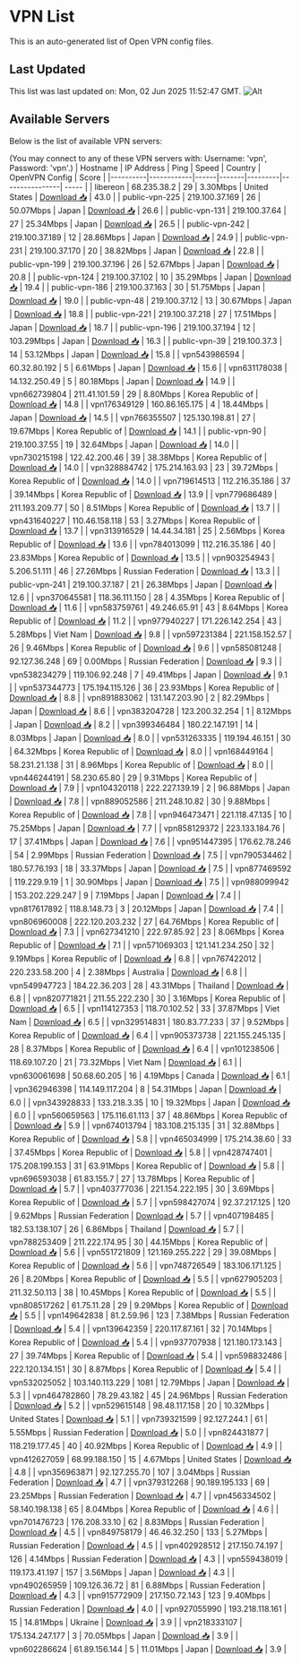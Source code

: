 # VPN List

This is an auto-generated list of Open VPN config files.

## Last Updated

This list was last updated on: Mon, 02 Jun 2025 11:52:47 GMT.
![Alt](https://repobeats.axiom.co/api/embed/186b98318ef1479477931607c1ad7d823f12451f.svg "Repobeats analytics image")

## Available Servers

Below is the list of available VPN servers:

(You may connect to any of these VPN servers with: Username: 'vpn', Password: 'vpn'.)
| Hostname | IP Address | Ping | Speed | Country | OpenVPN Config | Score |
|----------|------------|------|-------|---------|----------------| ----- |
| libereon | 68.235.38.2 | 29 | 3.30Mbps | United States | [Download 📥](./configs/server_0_US.ovpn) | 43.0 |
| public-vpn-225 | 219.100.37.169 | 26 | 50.07Mbps | Japan | [Download 📥](./configs/server_1_JP.ovpn) | 26.6 |
| public-vpn-131 | 219.100.37.64 | 27 | 25.34Mbps | Japan | [Download 📥](./configs/server_2_JP.ovpn) | 26.5 |
| public-vpn-242 | 219.100.37.189 | 12 | 28.86Mbps | Japan | [Download 📥](./configs/server_3_JP.ovpn) | 24.9 |
| public-vpn-231 | 219.100.37.170 | 20 | 38.82Mbps | Japan | [Download 📥](./configs/server_4_JP.ovpn) | 22.8 |
| public-vpn-199 | 219.100.37.196 | 26 | 52.67Mbps | Japan | [Download 📥](./configs/server_5_JP.ovpn) | 20.8 |
| public-vpn-124 | 219.100.37.102 | 10 | 35.29Mbps | Japan | [Download 📥](./configs/server_6_JP.ovpn) | 19.4 |
| public-vpn-186 | 219.100.37.163 | 30 | 51.75Mbps | Japan | [Download 📥](./configs/server_7_JP.ovpn) | 19.0 |
| public-vpn-48 | 219.100.37.12 | 13 | 30.67Mbps | Japan | [Download 📥](./configs/server_8_JP.ovpn) | 18.8 |
| public-vpn-221 | 219.100.37.218 | 27 | 17.51Mbps | Japan | [Download 📥](./configs/server_9_JP.ovpn) | 18.7 |
| public-vpn-196 | 219.100.37.194 | 12 | 103.29Mbps | Japan | [Download 📥](./configs/server_10_JP.ovpn) | 16.3 |
| public-vpn-39 | 219.100.37.3 | 14 | 53.12Mbps | Japan | [Download 📥](./configs/server_11_JP.ovpn) | 15.8 |
| vpn543986594 | 60.32.80.192 | 5 | 6.61Mbps | Japan | [Download 📥](./configs/server_12_JP.ovpn) | 15.6 |
| vpn631178038 | 14.132.250.49 | 5 | 80.18Mbps | Japan | [Download 📥](./configs/server_13_JP.ovpn) | 14.9 |
| vpn662739804 | 211.41.101.59 | 29 | 8.80Mbps | Korea Republic of | [Download 📥](./configs/server_14_KR.ovpn) | 14.8 |
| vpn176349129 | 160.86.165.175 | 4 | 18.44Mbps | Japan | [Download 📥](./configs/server_15_JP.ovpn) | 14.5 |
| vpn766355507 | 125.130.198.81 | 27 | 19.67Mbps | Korea Republic of | [Download 📥](./configs/server_16_KR.ovpn) | 14.1 |
| public-vpn-90 | 219.100.37.55 | 19 | 32.64Mbps | Japan | [Download 📥](./configs/server_17_JP.ovpn) | 14.0 |
| vpn730215198 | 122.42.200.46 | 39 | 38.38Mbps | Korea Republic of | [Download 📥](./configs/server_18_KR.ovpn) | 14.0 |
| vpn328884742 | 175.214.163.93 | 23 | 39.72Mbps | Korea Republic of | [Download 📥](./configs/server_19_KR.ovpn) | 14.0 |
| vpn719614513 | 112.216.35.186 | 37 | 39.14Mbps | Korea Republic of | [Download 📥](./configs/server_20_KR.ovpn) | 13.9 |
| vpn779686489 | 211.193.209.77 | 50 | 8.51Mbps | Korea Republic of | [Download 📥](./configs/server_21_KR.ovpn) | 13.7 |
| vpn431640227 | 110.46.158.118 | 53 | 3.27Mbps | Korea Republic of | [Download 📥](./configs/server_22_KR.ovpn) | 13.7 |
| vpn313916529 | 14.44.34.181 | 25 | 2.56Mbps | Korea Republic of | [Download 📥](./configs/server_23_KR.ovpn) | 13.6 |
| vpn784013099 | 112.216.35.186 | 40 | 23.83Mbps | Korea Republic of | [Download 📥](./configs/server_24_KR.ovpn) | 13.5 |
| vpn903254943 | 5.206.51.111 | 46 | 27.26Mbps | Russian Federation | [Download 📥](./configs/server_25_RU.ovpn) | 13.3 |
| public-vpn-241 | 219.100.37.187 | 21 | 26.38Mbps | Japan | [Download 📥](./configs/server_26_JP.ovpn) | 12.6 |
| vpn370645581 | 118.36.111.150 | 28 | 4.35Mbps | Korea Republic of | [Download 📥](./configs/server_27_KR.ovpn) | 11.6 |
| vpn583759761 | 49.246.65.91 | 43 | 8.64Mbps | Korea Republic of | [Download 📥](./configs/server_28_KR.ovpn) | 11.2 |
| vpn977940227 | 171.226.142.254 | 43 | 5.28Mbps | Viet Nam | [Download 📥](./configs/server_29_VN.ovpn) | 9.8 |
| vpn597231384 | 221.158.152.57 | 26 | 9.46Mbps | Korea Republic of | [Download 📥](./configs/server_30_KR.ovpn) | 9.6 |
| vpn585081248 | 92.127.36.248 | 69 | 0.00Mbps | Russian Federation | [Download 📥](./configs/server_31_RU.ovpn) | 9.3 |
| vpn538234279 | 119.106.92.248 | 7 | 49.41Mbps | Japan | [Download 📥](./configs/server_32_JP.ovpn) | 9.1 |
| vpn537344773 | 175.194.115.126 | 36 | 23.93Mbps | Korea Republic of | [Download 📥](./configs/server_33_KR.ovpn) | 8.8 |
| vpn891883062 | 131.147.203.90 | 2 | 82.29Mbps | Japan | [Download 📥](./configs/server_34_JP.ovpn) | 8.6 |
| vpn383204728 | 123.200.32.254 | 1 | 8.12Mbps | Japan | [Download 📥](./configs/server_35_JP.ovpn) | 8.2 |
| vpn399346484 | 180.22.147.191 | 14 | 8.03Mbps | Japan | [Download 📥](./configs/server_36_JP.ovpn) | 8.0 |
| vpn531263335 | 119.194.46.151 | 30 | 64.32Mbps | Korea Republic of | [Download 📥](./configs/server_37_KR.ovpn) | 8.0 |
| vpn168449164 | 58.231.21.138 | 31 | 8.96Mbps | Korea Republic of | [Download 📥](./configs/server_38_KR.ovpn) | 8.0 |
| vpn446244191 | 58.230.65.80 | 29 | 9.31Mbps | Korea Republic of | [Download 📥](./configs/server_39_KR.ovpn) | 7.9 |
| vpn104320118 | 222.227.139.19 | 2 | 96.88Mbps | Japan | [Download 📥](./configs/server_40_JP.ovpn) | 7.8 |
| vpn889052586 | 211.248.10.82 | 30 | 9.88Mbps | Korea Republic of | [Download 📥](./configs/server_41_KR.ovpn) | 7.8 |
| vpn946473471 | 221.118.47.135 | 10 | 75.25Mbps | Japan | [Download 📥](./configs/server_42_JP.ovpn) | 7.7 |
| vpn858129372 | 223.133.184.76 | 17 | 37.41Mbps | Japan | [Download 📥](./configs/server_43_JP.ovpn) | 7.6 |
| vpn951447395 | 176.62.78.246 | 54 | 2.99Mbps | Russian Federation | [Download 📥](./configs/server_44_RU.ovpn) | 7.5 |
| vpn790534462 | 180.57.76.193 | 18 | 33.37Mbps | Japan | [Download 📥](./configs/server_45_JP.ovpn) | 7.5 |
| vpn877469592 | 119.229.9.19 | 1 | 30.90Mbps | Japan | [Download 📥](./configs/server_46_JP.ovpn) | 7.5 |
| vpn988099942 | 153.202.229.247 | 9 | 7.19Mbps | Japan | [Download 📥](./configs/server_47_JP.ovpn) | 7.4 |
| vpn817617892 | 118.8.148.73 | 3 | 20.12Mbps | Japan | [Download 📥](./configs/server_48_JP.ovpn) | 7.4 |
| vpn806960008 | 222.120.203.232 | 27 | 64.76Mbps | Korea Republic of | [Download 📥](./configs/server_49_KR.ovpn) | 7.3 |
| vpn627341210 | 222.97.85.92 | 23 | 8.06Mbps | Korea Republic of | [Download 📥](./configs/server_50_KR.ovpn) | 7.1 |
| vpn571069303 | 121.141.234.250 | 32 | 9.19Mbps | Korea Republic of | [Download 📥](./configs/server_51_KR.ovpn) | 6.8 |
| vpn767422012 | 220.233.58.200 | 4 | 2.38Mbps | Australia | [Download 📥](./configs/server_52_AU.ovpn) | 6.8 |
| vpn549947723 | 184.22.36.203 | 28 | 43.31Mbps | Thailand | [Download 📥](./configs/server_53_TH.ovpn) | 6.8 |
| vpn820771821 | 211.55.222.230 | 30 | 3.16Mbps | Korea Republic of | [Download 📥](./configs/server_54_KR.ovpn) | 6.5 |
| vpn114127353 | 118.70.102.52 | 33 | 37.87Mbps | Viet Nam | [Download 📥](./configs/server_55_VN.ovpn) | 6.5 |
| vpn329514831 | 180.83.77.233 | 37 | 9.52Mbps | Korea Republic of | [Download 📥](./configs/server_56_KR.ovpn) | 6.4 |
| vpn905373738 | 221.155.245.135 | 28 | 8.37Mbps | Korea Republic of | [Download 📥](./configs/server_57_KR.ovpn) | 6.4 |
| vpn101238506 | 118.69.107.20 | 21 | 73.32Mbps | Viet Nam | [Download 📥](./configs/server_58_VN.ovpn) | 6.1 |
| vpn630061698 | 50.68.60.205 | 16 | 4.19Mbps | Canada | [Download 📥](./configs/server_59_CA.ovpn) | 6.1 |
| vpn362946398 | 114.149.117.204 | 8 | 54.31Mbps | Japan | [Download 📥](./configs/server_60_JP.ovpn) | 6.0 |
| vpn343928833 | 133.218.3.35 | 10 | 19.32Mbps | Japan | [Download 📥](./configs/server_61_JP.ovpn) | 6.0 |
| vpn560659563 | 175.116.61.113 | 37 | 48.86Mbps | Korea Republic of | [Download 📥](./configs/server_62_KR.ovpn) | 5.9 |
| vpn674013794 | 183.108.215.135 | 31 | 32.88Mbps | Korea Republic of | [Download 📥](./configs/server_63_KR.ovpn) | 5.8 |
| vpn465034999 | 175.214.38.60 | 33 | 37.45Mbps | Korea Republic of | [Download 📥](./configs/server_64_KR.ovpn) | 5.8 |
| vpn428747401 | 175.208.199.153 | 31 | 63.91Mbps | Korea Republic of | [Download 📥](./configs/server_65_KR.ovpn) | 5.8 |
| vpn696593038 | 61.83.155.7 | 27 | 13.78Mbps | Korea Republic of | [Download 📥](./configs/server_66_KR.ovpn) | 5.7 |
| vpn403777036 | 221.154.222.195 | 30 | 3.69Mbps | Korea Republic of | [Download 📥](./configs/server_67_KR.ovpn) | 5.7 |
| vpn598427074 | 92.37.217.125 | 120 | 9.62Mbps | Russian Federation | [Download 📥](./configs/server_68_RU.ovpn) | 5.7 |
| vpn407198485 | 182.53.138.107 | 26 | 6.86Mbps | Thailand | [Download 📥](./configs/server_69_TH.ovpn) | 5.7 |
| vpn788253409 | 211.222.174.95 | 30 | 44.15Mbps | Korea Republic of | [Download 📥](./configs/server_70_KR.ovpn) | 5.6 |
| vpn551721809 | 121.169.255.222 | 29 | 39.08Mbps | Korea Republic of | [Download 📥](./configs/server_71_KR.ovpn) | 5.6 |
| vpn748726549 | 183.106.171.125 | 26 | 8.20Mbps | Korea Republic of | [Download 📥](./configs/server_72_KR.ovpn) | 5.5 |
| vpn627905203 | 211.32.50.113 | 38 | 10.45Mbps | Korea Republic of | [Download 📥](./configs/server_73_KR.ovpn) | 5.5 |
| vpn808517262 | 61.75.11.28 | 29 | 9.29Mbps | Korea Republic of | [Download 📥](./configs/server_74_KR.ovpn) | 5.5 |
| vpn149642838 | 81.2.59.96 | 123 | 7.38Mbps | Russian Federation | [Download 📥](./configs/server_75_RU.ovpn) | 5.4 |
| vpn139642359 | 220.117.87.161 | 32 | 70.14Mbps | Korea Republic of | [Download 📥](./configs/server_76_KR.ovpn) | 5.4 |
| vpn937707938 | 121.180.173.143 | 27 | 39.74Mbps | Korea Republic of | [Download 📥](./configs/server_77_KR.ovpn) | 5.4 |
| vpn598832486 | 222.120.134.151 | 30 | 8.87Mbps | Korea Republic of | [Download 📥](./configs/server_78_KR.ovpn) | 5.4 |
| vpn532025052 | 103.140.113.229 | 1081 | 12.79Mbps | Japan | [Download 📥](./configs/server_79_JP.ovpn) | 5.3 |
| vpn464782860 | 78.29.43.182 | 45 | 24.96Mbps | Russian Federation | [Download 📥](./configs/server_80_RU.ovpn) | 5.2 |
| vpn529615148 | 98.48.117.158 | 20 | 10.32Mbps | United States | [Download 📥](./configs/server_81_US.ovpn) | 5.1 |
| vpn739321599 | 92.127.244.1 | 61 | 5.55Mbps | Russian Federation | [Download 📥](./configs/server_82_RU.ovpn) | 5.0 |
| vpn824431877 | 118.219.177.45 | 40 | 40.92Mbps | Korea Republic of | [Download 📥](./configs/server_83_KR.ovpn) | 4.9 |
| vpn412627059 | 68.99.188.150 | 15 | 4.67Mbps | United States | [Download 📥](./configs/server_84_US.ovpn) | 4.8 |
| vpn356963871 | 92.127.255.70 | 107 | 3.04Mbps | Russian Federation | [Download 📥](./configs/server_85_RU.ovpn) | 4.7 |
| vpn379312268 | 90.189.195.133 | 69 | 23.25Mbps | Russian Federation | [Download 📥](./configs/server_86_RU.ovpn) | 4.7 |
| vpn456334502 | 58.140.198.138 | 65 | 8.04Mbps | Korea Republic of | [Download 📥](./configs/server_87_KR.ovpn) | 4.6 |
| vpn701476723 | 176.208.33.10 | 62 | 8.83Mbps | Russian Federation | [Download 📥](./configs/server_88_RU.ovpn) | 4.5 |
| vpn849758179 | 46.46.32.250 | 133 | 5.27Mbps | Russian Federation | [Download 📥](./configs/server_89_RU.ovpn) | 4.5 |
| vpn402928512 | 217.150.74.197 | 126 | 4.14Mbps | Russian Federation | [Download 📥](./configs/server_90_RU.ovpn) | 4.3 |
| vpn559438019 | 119.173.41.197 | 157 | 3.56Mbps | Japan | [Download 📥](./configs/server_91_JP.ovpn) | 4.3 |
| vpn490265959 | 109.126.36.72 | 81 | 6.88Mbps | Russian Federation | [Download 📥](./configs/server_92_RU.ovpn) | 4.3 |
| vpn915772909 | 217.150.72.143 | 123 | 9.40Mbps | Russian Federation | [Download 📥](./configs/server_93_RU.ovpn) | 4.0 |
| vpn927055990 | 193.218.118.161 | 15 | 14.81Mbps | Ukraine | [Download 📥](./configs/server_94_UA.ovpn) | 3.9 |
| vpn218333107 | 175.134.247.177 | 3 | 70.05Mbps | Japan | [Download 📥](./configs/server_95_JP.ovpn) | 3.9 |
| vpn602286624 | 61.89.156.144 | 5 | 11.01Mbps | Japan | [Download 📥](./configs/server_96_JP.ovpn) | 3.9 |
